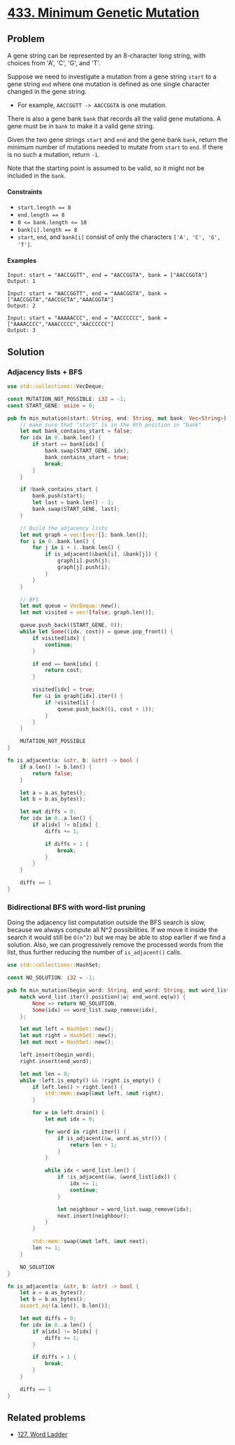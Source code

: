 # [433. Minimum Genetic Mutation](https://leetcode.com/problems/minimum-genetic-mutation/)

## Problem

A gene string can be represented by an 8-character long string, with choices
from 'A', 'C', 'G', and 'T'.

Suppose we need to investigate a mutation from a gene string `start` to a gene
string `end` where one mutation is defined as one single character changed in
the gene string.

* For example, `AACCGGTT -> AACCGGTA` is one mutation.

There is also a gene bank `bank` that records all the valid gene mutations. A
gene must be in `bank` to make it a valid gene string.

Given the two gene strings `start` and `end` and the gene bank `bank`, return
the minimum number of mutations needed to mutate from `start` to `end`. If there
is no such a mutation, return `-1`.

Note that the starting point is assumed to be valid, so it might not be included
in the `bank`.

#### Constraints

* `start.length == 8`
* `end.length == 8`
* `0 <= bank.length <= 10`
* `bank[i].length == 8`
* `start`, `end`, and `bank[i]` consist of only the
  characters `['A', 'C', 'G', 'T']`.

#### Examples

```text
Input: start = "AACCGGTT", end = "AACCGGTA", bank = ["AACCGGTA"]
Output: 1
```

```text
Input: start = "AACCGGTT", end = "AAACGGTA", bank = ["AACCGGTA","AACCGCTA","AAACGGTA"]
Output: 2
```

```text
Input: start = "AAAAACCC", end = "AACCCCCC", bank = ["AAAACCCC","AAACCCCC","AACCCCCC"]
Output: 3
```

## Solution

### Adjacency lists + BFS

```rust
use std::collections::VecDeque;

const MUTATION_NOT_POSSIBLE: i32 = -1;
const START_GENE: usize = 0;

pub fn min_mutation(start: String, end: String, mut bank: Vec<String>) -> i32 {
    // make sure that "start" is in the 0th position in "bank"
    let mut bank_contains_start = false;
    for idx in 0..bank.len() {
        if start == bank[idx] {
            bank.swap(START_GENE, idx);
            bank_contains_start = true;
            break;
        }
    }

    if !bank_contains_start {
        bank.push(start);
        let last = bank.len() - 1;
        bank.swap(START_GENE, last);
    }

    // Build the adjacency lists
    let mut graph = vec![vec![]; bank.len()];
    for i in 0..bank.len() {
        for j in i + 1..bank.len() {
            if is_adjacent(&bank[i], &bank[j]) {
                graph[i].push(j);
                graph[j].push(i);
            }
        }
    }

    // BFS
    let mut queue = VecDeque::new();
    let mut visited = vec![false; graph.len()];

    queue.push_back((START_GENE, 0));
    while let Some((idx, cost)) = queue.pop_front() {
        if visited[idx] {
            continue;
        }

        if end == bank[idx] {
            return cost;
        }

        visited[idx] = true;
        for &i in graph[idx].iter() {
            if !visited[i] {
                queue.push_back((i, cost + 1));
            }
        }
    }

    MUTATION_NOT_POSSIBLE
}

fn is_adjacent(a: &str, b: &str) -> bool {
    if a.len() != b.len() {
        return false;
    }

    let a = a.as_bytes();
    let b = b.as_bytes();

    let mut diffs = 0;
    for idx in 0..a.len() {
        if a[idx] != b[idx] {
            diffs += 1;

            if diffs > 1 {
                break;
            }
        }
    }

    diffs == 1
}
```

### Bidirectional BFS with word-list pruning

Doing the adjacency list computation outside the BFS search is slow, because we
always compute all N^2 possibilities. If we move it inside the search it would
still be `O(n^2)` but we may be able to stop earlier if we find a solution.
Also, we can progressively remove the processed words from the list, thus
further reducing the number of `is_adjacent()` calls.

```rust
use std::collections::HashSet;

const NO_SOLUTION: i32 = -1;

pub fn min_mutation(begin_word: String, end_word: String, mut word_list: Vec<String>) -> i32 {
    match word_list.iter().position(|w| end_word.eq(w)) {
        None => return NO_SOLUTION,
        Some(idx) => word_list.swap_remove(idx),
    };

    let mut left = HashSet::new();
    let mut right = HashSet::new();
    let mut next = HashSet::new();

    left.insert(begin_word);
    right.insert(end_word);

    let mut len = 0;
    while !left.is_empty() && !right.is_empty() {
        if left.len() > right.len() {
            std::mem::swap(&mut left, &mut right);
        }

        for w in left.drain() {
            let mut idx = 0;

            for word in right.iter() {
                if is_adjacent(&w, word.as_str()) {
                    return len + 1;
                }
            }

            while idx < word_list.len() {
                if !is_adjacent(&w, &word_list[idx]) {
                    idx += 1;
                    continue;
                }

                let neighbour = word_list.swap_remove(idx);
                next.insert(neighbour);
            }
        }

        std::mem::swap(&mut left, &mut next);
        len += 1;
    }

    NO_SOLUTION
}

fn is_adjacent(a: &str, b: &str) -> bool {
    let a = a.as_bytes();
    let b = b.as_bytes();
    assert_eq!(a.len(), b.len());

    let mut diffs = 0;
    for idx in 0..a.len() {
        if a[idx] != b[idx] {
            diffs += 1;
        }

        if diffs > 1 {
            break;
        }
    }

    diffs == 1
}
```

## Related problems

* [127. Word Ladder](/leetcode/100%20-%20199/127%20-%20Word%20Ladder.md)